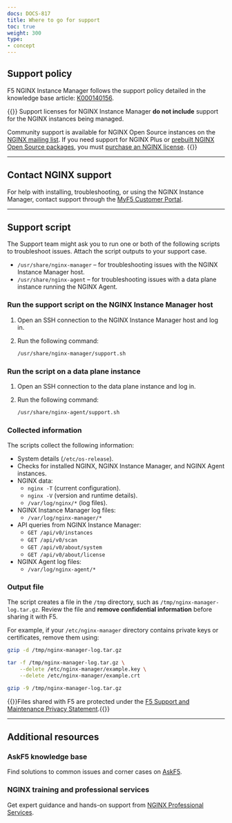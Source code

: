 ```yaml
---
docs: DOCS-817
title: Where to go for support
toc: true
weight: 300
type:
- concept
---
```



## Support policy

F5 NGINX Instance Manager follows the support policy detailed in the knowledge base article: [K000140156](https://my.f5.com/manage/s/article/K000140156).

{{<important>}}
Support licenses for NGINX Instance Manager **do not include** support for the NGINX instances being managed.

Community support is available for NGINX Open Source instances on the [NGINX mailing list](http://mailman.nginx.org/mailman/listinfo). If you need support for NGINX Plus or [prebuilt NGINX Open Source packages](https://nginx.org/en/linux_packages.html), you must [purchase an NGINX license](https://www.nginx.com/purchase-nginx/).
{{</important>}}

---

## Contact NGINX support

For help with installing, troubleshooting, or using the NGINX Instance Manager, contact support through the [MyF5 Customer Portal](https://account.f5.com/myf5).

---

## Support script

The Support team might ask you to run one or both of the following scripts to troubleshoot issues. Attach the script outputs to your support case.

- `/usr/share/nginx-manager` – for troubleshooting issues with the NGINX Instance Manager host.
- `/usr/share/nginx-agent` – for troubleshooting issues with a data plane instance running the NGINX Agent.

### Run the support script on the NGINX Instance Manager host

1. Open an SSH connection to the NGINX Instance Manager host and log in.
2. Run the following command:

    ```bash
    /usr/share/nginx-manager/support.sh
    ```

### Run the script on a data plane instance

1. Open an SSH connection to the data plane instance and log in.
2. Run the following command:

    ```bash
    /usr/share/nginx-agent/support.sh
    ```

### Collected information

The scripts collect the following information:

- System details (`/etc/os-release`).
- Checks for installed NGINX, NGINX Instance Manager, and NGINX Agent instances.
- NGINX data:
  - `nginx -T` (current configuration).
  - `nginx -V` (version and runtime details).
  - `/var/log/nginx/*` (log files).
- NGINX Instance Manager log files:
  - `/var/log/nginx-manager/*`
- API queries from NGINX Instance Manager:
  - `GET /api/v0/instances`
  - `GET /api/v0/scan`
  - `GET /api/v0/about/system`
  - `GET /api/v0/about/license`
- NGINX Agent log files:
  - `/var/log/nginx-agent/*`

### Output file

The script creates a file in the `/tmp` directory, such as `/tmp/nginx-manager-log.tar.gz`. Review the file and **remove confidential information** before sharing it with F5.

For example, if your `/etc/nginx-manager` directory contains private keys or certificates, remove them using:

```bash
gzip -d /tmp/nginx-manager-log.tar.gz

tar -f /tmp/nginx-manager-log.tar.gz \
    --delete /etc/nginx-manager/example.key \
    --delete /etc/nginx-manager/example.crt

gzip -9 /tmp/nginx-manager-log.tar.gz
```

{{<note>}}Files shared with F5 are protected under the [F5 Support and Maintenance Privacy Statement](https://www.f5.com/company/policies/support-and-maintenance-privacy-statement).{{</note>}}

---

## Additional resources

### AskF5 knowledge base

Find solutions to common issues and corner cases on [AskF5](https://support.f5.com/csp/knowledge-center/software/NGINX?module=NGINX%20Instance%20Manager).

### NGINX training and professional services

Get expert guidance and hands-on support from [NGINX Professional Services](https://www.nginx.com/services/#package_detail_section).
